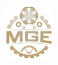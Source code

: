 [<div style="text-align: center;"> <img src="./static/media/mge_logo.webp" width="25%" height="25%"></div>](https://kaayran.github.io/mge-gag-wheel-calculator/)
